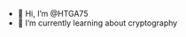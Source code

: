 - 👋 Hi, I’m @HTGA75
- 🌱 I’m currently learning about cryptography 

<!---
HTGA75/HTGA75 is a ✨ special ✨ repository because its `README.md` (this file) appears on your GitHub profile.
You can click the Preview link to take a look at your changes.
--->
